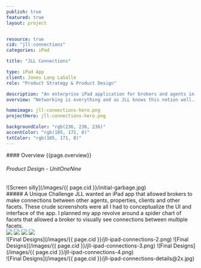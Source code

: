 ```yaml
---
publish: true
featured: true
layout: project


resource: true
cid: "jll-connections"
categories: iPad

title: "JLL Connections"

type: iPad App
client: Jones Lang LaSalle
role: "Product Strategy & Product Design"

description: "An enterprise iPad application for brokers and agents in the field."
overview: "Networking is everything and as JLL knows this notion well. JLL's real estate offerings are home to companies all over the world. With that immense of a reach, JLL needed an app to help visualize and manage the network of professional relationships of its associates."

homeimage: jll-connections-hero.png
projectHero: jll-connections-hero.png

backgroundColor: "rgb(236, 236, 236)"
accentColor: "rgb(105, 171, 8)"     
txtColor: "rgb(105, 171, 8)" 
---
```

<section class="overview">
#### Overview
{{page.overview}}

###### Product Design - UnitOneNine
</section>

<section class="content">
![Screen silly](/images/{{ page.cid }}/initial-garbage.jpg)
</section>
<section class="content--copy">
##### A Unique Challenge
JLL wanted an iPad app that allowed brokers to make connections between other agents, properties, clients and other facets. These crude screenshots were all I had to conceptualize the UI and interface of the app. I planned my app revolve around a spider chart of facets that allowed a broker to visually see connections between multiple facets.
</section>
<section class="content">
<div class="images-two">
<img src="/images/{{ page.cid }}/jll-connections-ia-1.jpg" data-jslghtbx>
<img src="/images/{{ page.cid }}/jll-connections-ia-3.jpg" data-jslghtbx>
<img src="/images/{{ page.cid }}/jll-connections-ia-4.jpg" data-jslghtbx>
<img src="/images/{{ page.cid }}/jll-connections-ia-6.jpg" data-jslghtbx>
</div>
</section>
<section class="content--wide">
![Final Designs](/images/{{ page.cid }}/jll-ipad-connections-2.png)
![Final Designs](/images/{{ page.cid }}/jll-ipad-connections-3.png)
![Final Designs](/images/{{ page.cid }}/jll-ipad-connections-4.png)
</section>
<section class="content--wide">
![Final Designs](/images/{{ page.cid }}/jll-ipad-connections-details@2x.jpg)
</section>
